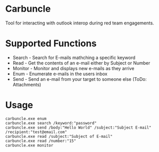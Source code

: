 # Carbuncle
Tool for interacting with outlook interop during red team engagements.

# Supported Functions
* Search - Search for E-mails mathching a specific keyword
* Read - Get the contents of an e-mail either by Subject or Number
* Monitor - Monitor and displays new e-mails as they arrive
* Enum - Enumerate e-mails in the users inbox
* Send - Send an e-mail from your target to someone else (ToDo: Attachments)

# Usage
```
carbuncle.exe enum
carbuncle.exe search /keyword:"password"
carbuncle.exe send /body:"Hello World" /subject:"Subject E-mail" /recipient:"test@email.com"
carbuncle.exe read /subject:"Subject of E-mail"
carbuncle.exe read /number:"15"
carbuncle.exe monitor
```
